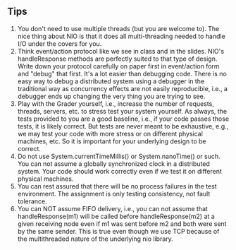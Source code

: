 ## Tips ##

1. You don't need to use multiple threads (but you are welcome to). The nice thing about NIO is that it does all multi-threading needed to handle I/O under the covers for you.
2. Think event/action protocol like we see in class and in the slides. NIO's handleResponse methods are perfectly suited to that type of design. Write down your protocol carefully on paper first in event/action form and "debug" that first. It's a lot easier than debugging code. There is no easy way to debug a distributed system using a debugger in the traditional way as concurrency effects are not easily reproducible, i.e., a debugger ends up changing the very thing you are trying to see.
4. Play with the Grader yourself, i.e., increase the number of requests, threads, servers, etc. to stress test your system yourself. As always, the tests provided to you are a good baseline, i.e., if your code passes those tests, it is likely correct. But tests are never meant to be exhaustive, e.g., we may test your code with more stress or on different physical machines, etc. So it is important for your underlying design to be correct.
5. Do not use System.currentTimeMillis() or System.nanoTime() or such. You can not assume a globally synchronized clock in a distributed system. Your code should work correctly even if we test it on different physical machines.
6. You can rest assured that there will be no process failures in the test environment. The assignment is only testing consistency, not fault tolerance.
7. You can NOT assume FIFO delivery, i.e., you can not assume that handleResponse(m1) will be called before handleResponse(m2) at a given receiving node even if m1 was sent before m2 and both were sent by the same sender. This is true even though we use TCP because of the multithreaded nature of the underlying nio library.